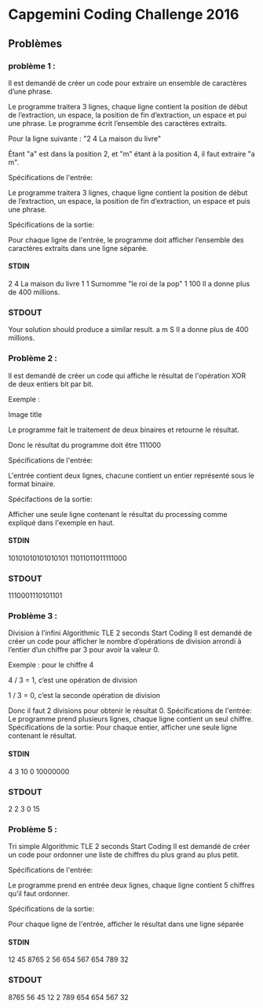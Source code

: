 # Capgemini Coding Challenge 2016
## Problèmes
### problème 1 :

Il est demandé de créer un code pour extraire un ensemble de caractères d’une phrase. 

Le programme traitera 3 lignes, chaque ligne contient la position de début de l’extraction, un espace, la position de fin d’extraction, un espace et pui une phrase. Le programme écrit l’ensemble des caractères extraits.

Pour la ligne suivante : "2 4 La maison du livre"

Étant "a" est dans la position 2, et "m" étant à la position 4, il faut extraire "a m".

Spécifications de l'entrée:

Le programme traitera 3 lignes, chaque ligne contient la position de début de l’extraction, un espace, la position de fin d’extraction, un espace et puis une phrase. 

Spécifications de la sortie:

Pour chaque ligne de l'entrée, le programme doit afficher l’ensemble des caractères extraits dans une ligne séparée.

#### STDIN
2 4 La maison du livre
1 1 Surnomme "le roi de la pop"
1 100 Il a donne plus de 400 millions.

### STDOUT

Your solution should produce a similar result.
a m
S
Il a donne plus de 400 millions.

### Problème 2 :

Il est demandé de créer un code qui affiche le résultat de l'opération XOR de deux entiers bit par bit.

Exemple :

Image title

Le programme fait le traitement de deux binaires et retourne le résultat.  

Donc le résultat du programme doit être 111000

Spécifications de l'entrée:

L'entrée contient deux lignes, chacune contient un entier représenté sous le format binaire.

Spécifactions de la sortie:

Afficher une seule ligne contenant le résultat du processing comme expliqué dans l'exemple en haut.

#### STDIN

10101010101010101
11011011011111000
### STDOUT
1110001110101101
### Problème 3 :
Division à l’infini  Algorithmic TLE  2 seconds  Start Coding
Il est demandé de créer un code pour afficher le nombre d’opérations de division arrondi à l’entier d’un chiffre par 3 pour avoir la valeur 0. 

Exemple : pour le chiffre 4

4 / 3 = 1, c’est une opération de division

1 / 3 = 0, c’est la seconde opération de division

Donc il faut 2 divisions pour obtenir le résultat 0.
Spécifications de l'entrée:
Le programme prend plusieurs lignes, chaque ligne contient un seul chiffre.
Spécifications de la sortie:
Pour chaque entier, afficher une seule ligne contenant le résultat.

#### STDIN
4
3
10
0
10000000
### STDOUT
2
2
3
0
15
### Problème 5 :
Tri simple  Algorithmic TLE  2 seconds  Start Coding
Il est demandé de créer un code pour ordonner une liste de chiffres du plus grand au plus petit. 

Spécifications de l'entrée:

Le programme prend en entrée deux lignes, chaque ligne contient  5 chiffres qu’il faut ordonner.

Spécifications de la sortie:

Pour chaque ligne de l'entrée, afficher le résultat dans une ligne séparée

#### STDIN
12 45 8765 2 56
654 567 654 789 32

### STDOUT

8765 56 45 12 2
789 654 654 567 32
